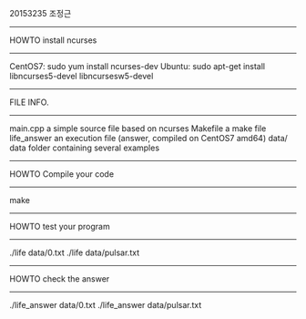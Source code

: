 20153235
조정근


**************************
HOWTO install ncurses 
**************************
CentOS7:
	sudo yum install ncurses-dev
Ubuntu:
	sudo apt-get install libncurses5-devel libncursesw5-devel


**************************
FILE INFO.
**************************
main.cpp	a simple source file based on ncurses
Makefile	a make file
life_answer	an execution file (answer, compiled on CentOS7 amd64)
data/		data folder containing several examples


**************************
HOWTO Compile your code
**************************
make


**************************
HOWTO test your program
**************************
./life data/0.txt
./life data/pulsar.txt


**************************
HOWTO check the answer
**************************
./life_answer data/0.txt
./life_answer data/pulsar.txt


